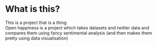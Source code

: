# What is this?

This is a project that is a thing  
Open happiness is a project which takes datasets and twitter data and compares them using fancy sentimental analysis (and then makes them pretty using data visualisation)